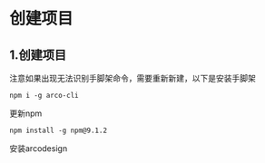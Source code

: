 # 创建项目

## 1.创建项目

注意如果出现无法识别手脚架命令，需要重新新建，以下是安装手脚架

```lang
npm i -g arco-cli
```

更新npm

```npm install -g npm@9.1.2
npm install -g npm@9.1.2
```

安装arcodesign

